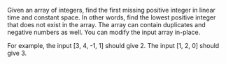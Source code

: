 Given an array of integers, find the first missing positive integer in linear time and constant space. In other words, find the lowest positive integer that does not exist in the array. The array can contain duplicates and negative numbers as well. You can modify the input array in-place.

For example, the input [3, 4, -1, 1] should give 2. The input [1, 2, 0] should give 3. 

